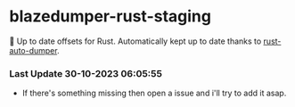 # blazedumper-rust-staging

🚀 Up to date offsets for Rust. Automatically kept up to date thanks to [rust-auto-dumper](https://github.com/Akandesh/rust-auto-dumper).


### Last Update 30-10-2023 06:05:55
- If there's something missing then open a issue and i'll try to add it asap.